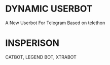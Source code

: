 # DYNAMIC USERBOT 

A New Userbot For Telegram Based on telethon 

# INSPERISON 

CATBOT, LEGEND BOT, XTRABOT

